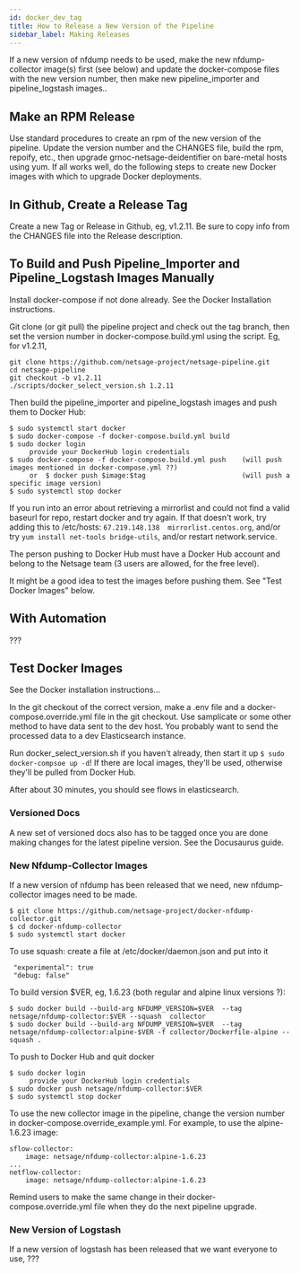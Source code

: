 ```yaml
---
id: docker_dev_tag
title: How to Release a New Version of the Pipeline
sidebar_label: Making Releases
---
```


If a new version of nfdump needs to be used, make the new nfdump-collector image(s) first (see below) and update the docker-compose files with the new version number, then make new pipeline_importer and pipeline_logstash images..

## Make an RPM Release 

Use standard procedures to create an rpm of the new version of the pipeline. Update the version number and the CHANGES file, build the rpm, repoify, etc., then upgrade grnoc-netsage-deidentifier on bare-metal hosts using yum. If all works well, do the following steps to create new Docker images with which to upgrade Docker deployments.

## In Github, Create a Release Tag

Create a new Tag or Release in Github, eg, v1.2.11.
Be sure to copy info from the CHANGES file into the Release description.

## To Build and Push Pipeline_Importer and Pipeline_Logstash Images Manually

Install docker-compose if not done already. See the Docker Installation instructions.

Git clone (or git pull) the pipeline project and check out the tag branch, then set the version number in docker-compose.build.yml using the script. Eg, for v1.2.11,
```
git clone https://github.com/netsage-project/netsage-pipeline.git
cd netsage-pipeline
git checkout -b v1.2.11
./scripts/docker_select_version.sh 1.2.11
```

Then build the pipeline_importer and pipeline_logstash images and push them to Docker Hub:
```
$ sudo systemctl start docker
$ sudo docker-compose -f docker-compose.build.yml build
$ sudo docker login
     provide your DockerHub login credentials
$ sudo docker-compose -f docker-compose.build.yml push    (will push images mentioned in docker-compose.yml ??)
     or  $ docker push $image:$tag                        (will push a specific image version)
$ sudo systemctl stop docker
```
If you run into an error about retrieving a mirrorlist and could not find a valid baseurl for repo, restart docker and try again.
If that doesn't work, try adding this to /etc/hosts: `67.219.148.138  mirrorlist.centos.org`, and/or try `yum install net-tools bridge-utils`, and/or restart network.service. 

The person pushing to Docker Hub must have a Docker Hub account and belong to the Netsage team (3 users are allowed, for the free level).

It might be a good idea to test the images before pushing them. See "Test Docker Images" below.


## With Automation

???

## Test Docker Images 

See the Docker installation instructions... 

In the git checkout of the correct version, make a .env file and a docker-compose.override.yml file in the git checkout. Use samplicate or some other method to have data sent to the dev host. You probably want to send the processed data to a dev Elasticsearch instance. 

Run docker_select_version.sh if you haven't already, then start it up `$ sudo docker-compsoe up -d`! If there are local images, they'll be used, otherwise they'll be pulled from Docker Hub.

After about 30 minutes, you should see flows in elasticsearch.

### Versioned Docs

A new set of versioned docs also has to be tagged once you are done making changes for the latest pipeline version. See the Docusaurus guide. 

### New Nfdump-Collector Images

If a new version of nfdump has been released that we need, new nfdump-collector images need to be made.

```
$ git clone https://github.com/netsage-project/docker-nfdump-collector.git
$ cd docker-nfdump-collector
$ sudo systemctl start docker
```

To use squash: create a file at /etc/docker/daemon.json and put into it
```
 "experimental": true  
 "debug: false"
```

To build version $VER, eg, 1.6.23 (both regular and alpine linux versions ?):
```
$ sudo docker build --build-arg NFDUMP_VERSION=$VER  --tag netsage/nfdump-collector:$VER --squash  collector
$ sudo docker build --build-arg NFDUMP_VERSION=$VER  --tag netsage/nfdump-collector:alpine-$VER -f collector/Dockerfile-alpine --squash .    
```

To push to Docker Hub and quit docker
```
$ sudo docker login
     provide your DockerHub login credentials
$ sudo docker push netsage/nfdump-collector:$VER
$ sudo systemctl stop docker
```

To use the new collector image in the pipeline, change the version number in docker-compose.override_example.yml. For example, to use the alpine-1.6.23 image:
```
sflow-collector:
    image: netsage/nfdump-collector:alpine-1.6.23
...
netflow-collector:
    image: netsage/nfdump-collector:alpine-1.6.23
```

Remind users to make the same change in their docker-compose.override.yml file when they do the next pipeline upgrade.


### New Version of Logstash

If a new version of logstash has been released that we want everyone to use,
???
